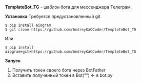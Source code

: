 **TemplateBot_TG** - шаблон бота для мессенджера Телеграм.

**Установка**
Требуется предустановленный git
```
$ pip install aiogram
$ git clone https://github.com/AndreyKaOCoder/TemplateBot_TG 
```
Или
```
$ pip install aiogram+git+https://github.com/AndreyKaOCoder/TemplateBot_TG 
```

**Запуск**
1. Получить токен своего бота через BotFather
2. Вставить полученный токен в Bot("") <- в bot.py